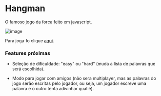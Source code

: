 # Hangman
O famoso jogo da forca feito em javascript.

![image](https://user-images.githubusercontent.com/62031286/223588002-f1efa3d0-0343-46f2-a996-3655b142e0f6.png)

Para joga-lo clique <a href="https://arthurfariapeixoto.github.io/Hangman_game/">aqui</a>.



### Features próximas

- Seleção de dificuldade: "easy" ou "hard" (muda a lista de palavras que será escolhida).

- Modo para jogar com amigos (não sera multiplayer, mas as palavras do jogo serão escritas pelo jogador, ou seja, um jogador escreve uma palavra e o outro tenta adivinhar qual é).
